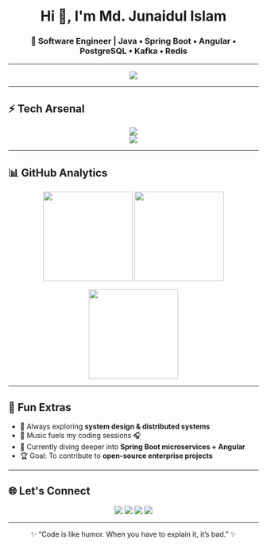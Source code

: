<!-- Profile Header -->
<h1 align="center">Hi 👋, I'm Md. Junaidul Islam</h1>
<h3 align="center">🚀 Software Engineer | Java • Spring Boot • Angular • PostgreSQL • Kafka • Redis</h3>

---

<!-- Typing Animation -->
<p align="center">
  <img src="https://readme-typing-svg.herokuapp.com?size=24&center=true&vCenter=true&width=600&lines=Full+Stack+Developer;Enterprise+Application+Builder;Backend+Engineer;Problem+Solver;Tech+Enthusiast" />
</p>

---

## ⚡ Tech Arsenal  

<p align="center">
  <img src="https://skillicons.dev/icons?i=java,spring,angular,typescript,postgresql,redis,kafka" />
  <br/>
  <img src="https://img.shields.io/badge/JasperReports-FF6F00?style=for-the-badge&logo=apache&logoColor=white" />
</p>

---

## 📊 GitHub Analytics  

<p align="center">
  <img src="https://github-readme-stats.vercel.app/api?username=junaid-egen&show_icons=true&theme=tokyonight&hide_border=true" height="180em" />
  <img src="https://github-readme-streak-stats.herokuapp.com/?user=junaid-egen&theme=tokyonight&hide_border=true" height="180em" />
</p>

<p align="center">
  <img src="https://github-readme-stats.vercel.app/api/top-langs/?username=junaid-egen&layout=compact&theme=tokyonight&hide_border=true" height="180em"/>
</p>

---

## 🚀 Fun Extras  

- 🧩 Always exploring **system design & distributed systems**  
- 🎵 Music fuels my coding sessions 🎧  
- 🌱 Currently diving deeper into **Spring Boot microservices + Angular**  
- 🏆 Goal: To contribute to **open-source enterprise projects**  

---

## 🌐 Let's Connect  

<p align="center">
  <a href="https://mdjunaidulislam.netlify.app/"><img src="https://img.shields.io/badge/Portfolio-%230077B5.svg?&style=for-the-badge&logo=google-chrome&logoColor=white" /></a>
  <a href="mailto:junaidul.islam@egeneration.co"><img src="https://img.shields.io/badge/Email-%23D14836.svg?&style=for-the-badge&logo=gmail&logoColor=white" /></a>
  <a href="https://linkedin.com/in/md-junaidul-islam"><img src="https://img.shields.io/badge/LinkedIn-%230077B5.svg?&style=for-the-badge&logo=linkedin&logoColor=white" /></a>
  <a href="https://github.com/junaid-egen"><img src="https://img.shields.io/badge/GitHub-%23181717.svg?&style=for-the-badge&logo=github&logoColor=white" /></a>
</p>

---

<p align="center">✨ “Code is like humor. When you have to explain it, it’s bad.” ✨</p>
